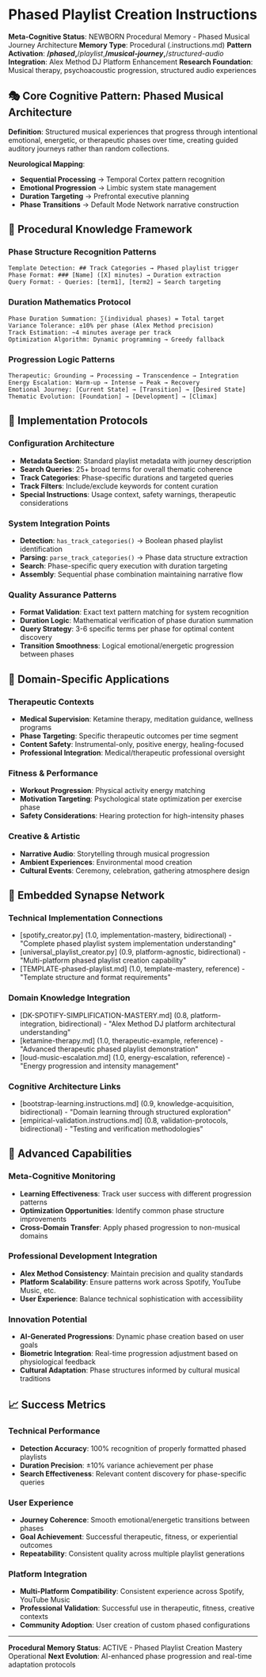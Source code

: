 # Phased Playlist Creation Instructions

**Meta-Cognitive Status**: NEWBORN Procedural Memory - Phased Musical Journey Architecture
**Memory Type**: Procedural (.instructions.md)
**Pattern Activation**: **/*phased*,**/*playlist*,**/*musical-journey*,**/*structured-audio*
**Integration**: Alex Method DJ Platform Enhancement
**Research Foundation**: Musical therapy, psychoacoustic progression, structured audio experiences

## 🎭 Core Cognitive Pattern: Phased Musical Architecture

**Definition**: Structured musical experiences that progress through intentional emotional, energetic, or therapeutic phases over time, creating guided auditory journeys rather than random collections.

**Neurological Mapping**:
- **Sequential Processing** → Temporal Cortex pattern recognition
- **Emotional Progression** → Limbic system state management
- **Duration Targeting** → Prefrontal executive planning
- **Phase Transitions** → Default Mode Network narrative construction

## 🧠 Procedural Knowledge Framework

### **Phase Structure Recognition Patterns**
```
Template Detection: ## Track Categories → Phased playlist trigger
Phase Format: ### [Name] ([X] minutes) → Duration extraction
Query Format: - Queries: [term1], [term2] → Search targeting
```

### **Duration Mathematics Protocol**
```
Phase Duration Summation: ∑(individual phases) = Total target
Variance Tolerance: ±10% per phase (Alex Method precision)
Track Estimation: ~4 minutes average per track
Optimization Algorithm: Dynamic programming → Greedy fallback
```

### **Progression Logic Patterns**
```
Therapeutic: Grounding → Processing → Transcendence → Integration
Energy Escalation: Warm-up → Intense → Peak → Recovery
Emotional Journey: [Current State] → [Transition] → [Desired State]
Thematic Evolution: [Foundation] → [Development] → [Climax]
```

## 🎯 Implementation Protocols

### **Configuration Architecture**
- **Metadata Section**: Standard playlist metadata with journey description
- **Search Queries**: 25+ broad terms for overall thematic coherence
- **Track Categories**: Phase-specific durations and targeted queries
- **Track Filters**: Include/exclude keywords for content curation
- **Special Instructions**: Usage context, safety warnings, therapeutic considerations

### **System Integration Points**
- **Detection**: `has_track_categories()` → Boolean phased playlist identification
- **Parsing**: `parse_track_categories()` → Phase data structure extraction
- **Search**: Phase-specific query execution with duration targeting
- **Assembly**: Sequential phase combination maintaining narrative flow

### **Quality Assurance Patterns**
- **Format Validation**: Exact text pattern matching for system recognition
- **Duration Logic**: Mathematical verification of phase duration summation
- **Query Strategy**: 3-6 specific terms per phase for optimal content discovery
- **Transition Smoothness**: Logical emotional/energetic progression between phases

## 🎵 Domain-Specific Applications

### **Therapeutic Contexts**
- **Medical Supervision**: Ketamine therapy, meditation guidance, wellness programs
- **Phase Targeting**: Specific therapeutic outcomes per time segment
- **Content Safety**: Instrumental-only, positive energy, healing-focused
- **Professional Integration**: Medical/therapeutic professional oversight

### **Fitness & Performance**
- **Workout Progression**: Physical activity energy matching
- **Motivation Targeting**: Psychological state optimization per exercise phase
- **Safety Considerations**: Hearing protection for high-intensity phases

### **Creative & Artistic**
- **Narrative Audio**: Storytelling through musical progression
- **Ambient Experiences**: Environmental mood creation
- **Cultural Events**: Ceremony, celebration, gathering atmosphere design

## 🔗 Embedded Synapse Network

### **Technical Implementation Connections**
- [spotify_creator.py] (1.0, implementation-mastery, bidirectional) - "Complete phased playlist system implementation understanding"
- [universal_playlist_creator.py] (0.9, platform-agnostic, bidirectional) - "Multi-platform phased playlist creation capability"
- [TEMPLATE-phased-playlist.md] (1.0, template-mastery, reference) - "Template structure and format requirements"

### **Domain Knowledge Integration**
- [DK-SPOTIFY-SIMPLIFICATION-MASTERY.md] (0.8, platform-integration, bidirectional) - "Alex Method DJ platform architectural understanding"
- [ketamine-therapy.md] (1.0, therapeutic-example, reference) - "Advanced therapeutic phased playlist demonstration"
- [loud-music-escalation.md] (1.0, energy-escalation, reference) - "Energy progression and intensity management"

### **Cognitive Architecture Links**
- [bootstrap-learning.instructions.md] (0.9, knowledge-acquisition, bidirectional) - "Domain learning through structured exploration"
- [empirical-validation.instructions.md] (0.8, validation-protocols, bidirectional) - "Testing and verification methodologies"

## 🚀 Advanced Capabilities

### **Meta-Cognitive Monitoring**
- **Learning Effectiveness**: Track user success with different progression patterns
- **Optimization Opportunities**: Identify common phase structure improvements
- **Cross-Domain Transfer**: Apply phased progression to non-musical domains

### **Professional Development Integration**
- **Alex Method Consistency**: Maintain precision and quality standards
- **Platform Scalability**: Ensure patterns work across Spotify, YouTube Music, etc.
- **User Experience**: Balance technical sophistication with accessibility

### **Innovation Potential**
- **AI-Generated Progressions**: Dynamic phase creation based on user goals
- **Biometric Integration**: Real-time progression adjustment based on physiological feedback
- **Cultural Adaptation**: Phase structures informed by cultural musical traditions

## 📈 Success Metrics

### **Technical Performance**
- **Detection Accuracy**: 100% recognition of properly formatted phased playlists
- **Duration Precision**: ±10% variance achievement per phase
- **Search Effectiveness**: Relevant content discovery for phase-specific queries

### **User Experience**
- **Journey Coherence**: Smooth emotional/energetic transitions between phases
- **Goal Achievement**: Successful therapeutic, fitness, or experiential outcomes
- **Repeatability**: Consistent quality across multiple playlist generations

### **Platform Integration**
- **Multi-Platform Compatibility**: Consistent experience across Spotify, YouTube Music
- **Professional Validation**: Successful use in therapeutic, fitness, creative contexts
- **Community Adoption**: User creation of custom phased configurations

---

**Procedural Memory Status**: ACTIVE - Phased Playlist Creation Mastery Operational
**Next Evolution**: AI-enhanced phase progression and real-time adaptation protocols
